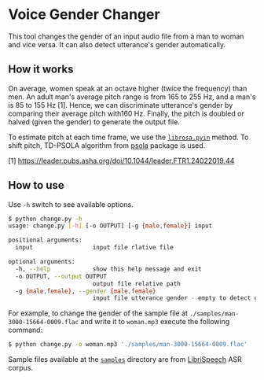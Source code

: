 # Voice Gender Changer

This tool changes the gender of an input audio file from a man to woman and vice versa. It can also detect utterance's gender automatically.

## How it works

On average, women speak at an octave higher (twice the frequency) than men. An adult man's average pitch range is from 165 to 255 Hz, and a man's is 85 to 155 Hz [1]. Hence, we can discriminate utterance's gender by comparing their average pitch with160 Hz. Finally, the pitch is doubled or halved (given the gender) to generate the output file. 

To estimate pitch at each time frame, we use the [`librosa.pyin`](https://librosa.org/doc/main/generated/librosa.pyin.html) method. To shift pitch, TD-PSOLA algorithm from [psola](https://github.com/maxrmorrison/psola) package is used.



[1] https://leader.pubs.asha.org/doi/10.1044/leader.FTR1.24022019.44

## How to use

Use `-h` switch to see available options.

```bash
$ python change.py -h
usage: change.py [-h] [-o OUTPUT] [-g {male,female}] input

positional arguments:
  input                 input file rlative file

optional arguments:
  -h, --help            show this help message and exit
  -o OUTPUT, --output OUTPUT
                        output file relative path
  -g {male,female}, --gender {male,female}
                        input file utterance gender - empty to detect gender automatically
```

For example, to change the gender of the sample file at `./samples/man-3000-15664-0009.flac` and write it to `woman.mp3` execute the following command:

```bash
$ python change.py -o woman.mp3 './samples/man-3000-15664-0009.flac'
```

Sample files available at the [`samples`](./samples) directory are from [LibriSpeech](http://www.openslr.org/12) ASR corpus.
